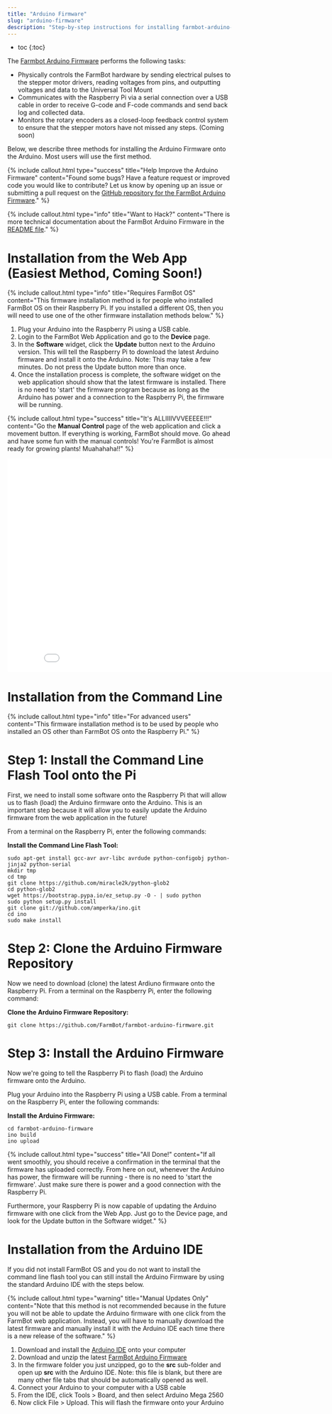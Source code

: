 ```yaml
---
title: "Arduino Firmware"
slug: "arduino-firmware"
description: "Step-by-step instructions for installing farmbot-arduino-firmware onto the Arduino"
---
```


* toc
{:toc}

The [Farmbot Arduino Firmware](https://github.com/FarmBot/farmbot-arduino-firmware) performs the following tasks:

 * Physically controls the FarmBot hardware by sending electrical pulses to the stepper motor drivers, reading voltages from pins, and outputting voltages and data to the Universal Tool Mount
 * Communicates with the Raspberry Pi via a serial connection over a USB cable in order to receive G-code and F-code commands and send back log and collected data.
 * Monitors the rotary encoders as a closed-loop feedback control system to ensure that the stepper motors have not missed any steps. (Coming soon)

Below, we describe three methods for installing the Arduino Firmware onto the Arduino. Most users will use the first method.

{%
include callout.html
type="success"
title="Help Improve the Arduino Firmware"
content="Found some bugs? Have a feature request or improved code you would like to contribute? Let us know by opening up an issue or submitting a pull request on the [GitHub repository for the FarmBot Arduino Firmware](https://github.com/FarmBot/farmbot-arduino-firmware)."
%}



{%
include callout.html
type="info"
title="Want to Hack?"
content="There is more technical documentation about the FarmBot Arduino Firmware in the [README file](https://github.com/FarmBot/farmbot-arduino-firmware/blob/master/README.md)."
%}



# Installation from the Web App (Easiest Method, Coming Soon!)



{%
include callout.html
type="info"
title="Requires FarmBot OS"
content="This firmware installation method is for people who installed FarmBot OS on their Raspberry Pi. If you installed a different OS, then you will need to use one of the other firmware installation methods below."
%}

1. Plug your Arduino into the Raspberry Pi using a USB cable.
2. Login to the FarmBot Web Application and go to the **Device** page.
3. In the **Software** widget, click the **Update** button next to the Arduino version. This will tell the Raspberry Pi to download the latest Arduino firmware and install it onto the Arduino. Note: This may take a few minutes. Do not press the Update button more than once.
4. Once the installation process is complete, the software widget on the web application should show that the latest firmware is installed. There is no need to 'start' the firmware program because as long as the Arduino has power and a connection to the Raspberry Pi, the firmware will be running.

{%
include callout.html
type="success"
title="It's ALLIIIIVVVEEEEE!!!"
content="Go the **Manual Control** page of the web application and click a movement button. If everything is working, FarmBot should move. Go ahead and have some fun with the manual controls! You're FarmBot is almost ready for growing plants! Muahahaha!!"
%}



<iframe class="embedly-embed" src="//cdn.embedly.com/widgets/media.html?src=https%3A%2F%2Fwww.youtube.com%2Fembed%2F0VkrUG3OrPc%3Ffeature%3Doembed&url=https%3A%2F%2Fwww.youtube.com%2Fwatch%3Fv%3D0VkrUG3OrPc&image=https%3A%2F%2Fi.ytimg.com%2Fvi%2F0VkrUG3OrPc%2Fhqdefault.jpg&key=02466f963b9b4bb8845a05b53d3235d7&type=text%2Fhtml&schema=youtube" width="854" height="480" scrolling="no" frameborder="0" allowfullscreen></iframe>



# Installation from the Command Line



{%
include callout.html
type="info"
title="For advanced users"
content="This firmware installation method is to be used by people who installed an OS other than FarmBot OS onto the Raspberry Pi."
%}

# Step 1: Install the Command Line Flash Tool onto the Pi

First, we need to install some software onto the Raspberry Pi that will allow us to flash (load) the Arduino firmware onto the Arduino. This is an important step because it will allow you to easily update the Arduino firmware from the web application in the future!

From a terminal on the Raspberry Pi, enter the following commands:


__Install the Command Line Flash Tool:__

```text
sudo apt-get install gcc-avr avr-libc avrdude python-configobj python-jinja2 python-serial
mkdir tmp
cd tmp
git clone https://github.com/miracle2k/python-glob2
cd python-glob2
wget https://bootstrap.pypa.io/ez_setup.py -O - | sudo python
sudo python setup.py install
git clone git://github.com/amperka/ino.git
cd ino
sudo make install
```

# Step 2: Clone the Arduino Firmware Repository

Now we need to download (clone) the latest Ardiuno firmware onto the Raspberry Pi. From a terminal on the Raspberry Pi, enter the following command:


__Clone the Arduino Firmware Repository:__

```text
git clone https://github.com/FarmBot/farmbot-arduino-firmware.git
```

# Step 3: Install the Arduino Firmware

Now we're going to tell the Raspberry Pi to flash (load) the Arduino firmware onto the Arduino.

Plug your Arduino into the Raspberry Pi using a USB cable. From a terminal on the Raspberry Pi, enter the following commands:


__Install the Arduino Firmware:__

```text
cd farmbot-arduino-firmware
ino build
ino upload
```



{%
include callout.html
type="success"
title="All Done!"
content="If all went smoothly, you should receive a confirmation in the terminal that the firmware has uploaded correctly. From here on out, whenever the Arduino has power, the firmware will be running - there is no need to 'start the firmware'. Just make sure there is power and a good connection with the Raspberry Pi.

Furthermore, your Raspberry Pi is now capable of updating the Arduino firmware with one click from the Web App. Just go to the Device page, and look for the Update button in the Software widget."
%}



# Installation from the Arduino IDE

If you did not install FarmBot OS and you do not want to install the command line flash tool you can still install the Arduino Firmware by using the standard Arduino IDE with the steps below.

{%
include callout.html
type="warning"
title="Manual Updates Only"
content="Note that this method is not recommended because in the future you will not be able to update the Arduino firmware with one click from the FarmBot web application. Instead, you will have to manually download the latest firmware and manually install it with the Arduino IDE each time there is a new release of the software."
%}

1. Download and install the [Arduino IDE](https://www.arduino.cc/en/Main/Software) onto your computer
2. Download and unzip the latest [FarmBot Arduino Firmware](https://github.com/FarmBot/farmbot-arduino-firmware/archive/master.zip)
3. In the firmware folder you just unzipped, go to the **src** sub-folder and open up **src** with the Arduino IDE. Note: this file is blank, but there are many other file tabs that should be automatically opened as well.
4. Connect your Arduino to your computer with a USB cable
5. From the IDE, click Tools > Board, and then select Arduino Mega 2560
6. Now click File > Upload. This will flash the firmware onto your Arduino
